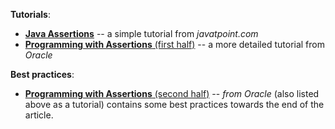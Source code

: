 **Tutorials**:

* [**Java Assertions**](https://www.javatpoint.com/assertion-in-java) -- a simple tutorial from _javatpoint.com_
* [**Programming with Assertions** (first half)](http://docs.oracle.com/javase/8/docs/technotes/guides/language/assert.html) -- a more detailed tutorial from _Oracle_

**Best practices**:

* [**Programming with Assertions** (second half)](http://docs.oracle.com/javase/8/docs/technotes/guides/language/assert.html#usage) -- _from Oracle_ (also listed above as a tutorial) contains some best practices towards the end of the article.
